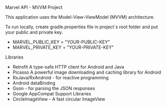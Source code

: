 Marvel API - MVVM Project

This application uses the Model-View-ViewModel (MVVM) architecture.

To run locally, create gradle.properties file in project`s root folder and put your public and private key.

- MARVEL_PUBLIC_KEY  = "YOUR-PUBLIC-KEY"
- MARVEL_PRIVATE_KEY = "YOUR-PRIVATE-KEY"


Libraries

- Retrofit A type-safe HTTP client for Android and Java
- Picasso A powerful image downloading and caching library for Android
- RxJava/RxAndroid - for reactive programming
- Android dataBinding
- Gson - for parsing the JSON responses
- Google AppCompat Support Libraries
- CircleImageView - A fast circular ImageView
